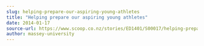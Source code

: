 ```yaml
---
slug: helping-prepare-our-aspiring-young-athletes
title: "Helping prepare our aspiring young athletes"
date: 2014-01-17
source-url: https://www.scoop.co.nz/stories/ED1401/S00017/helping-prepare-our-aspiring-young-athletes.htm
author: massey-university
---
```

